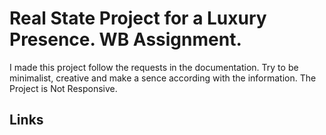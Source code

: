 # Real State Project for a Luxury Presence. WB Assignment.

I made this project follow the requests in the documentation. Try to be minimalist, creative and make a sence according with the information. The Project is Not Responsive.

## Links